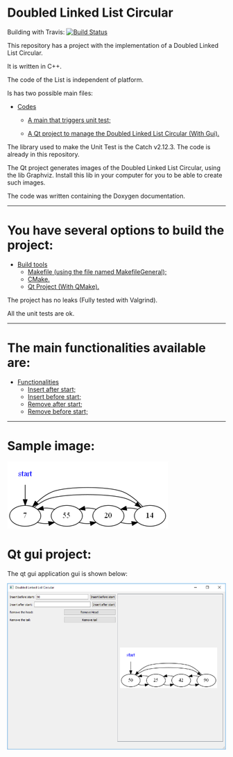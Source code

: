 Doubled Linked List Circular
====================
Building with Travis: [![Build Status](https://www.travis-ci.com/danielScLima/DoubledLinkedListCircular.svg?branch=master)](https://www.travis-ci.com/danielScLima/DoubledLinkedListCircular)

This repository has a project with the implementation of a Doubled Linked List Circular.

It is written in C++.

The code of the List is independent of platform.

Is has two possible main files:

* [Codes](#markdown-header)
	* [A main that triggers unit test;](#markdown-header-emphasis)

	* [A Qt project to manage the Doubled Linked List Circular (With Gui).](#markdown-header-strikethrough)
	
The library used to make the Unit Test is the Catch v2.12.3. The code is already in this repository.

The Qt project generates images of the Doubled Linked List Circular, using the lib Graphviz.
Install this lib in your computer for you to be able to create such images.

The code was written containing the Doxygen documentation.

- - -

You have several options to build the project: 
====================

* [Build tools](#markdown-header)
	* [Makefile (using the file named MakefileGeneral);](#markdown-header-emphasis)
	* [CMake.](#markdown-header-emphasis)
	* [Qt Project (With QMake).](#markdown-header-emphasis)

The project has no leaks (Fully tested with Valgrind).

All the unit tests are ok.

- - -

The main functionalities available are: 
====================

* [Functionalities](#markdown-header)
	* [Insert after start;](#markdown-header-emphasis)
	* [Insert before start;](#markdown-header-emphasis)	
	* [Remove after start;](#markdown-header-emphasis)	
	* [Remove before start;](#markdown-header-emphasis)
	
- - -

Sample image: 
====================

![Alt text](images/sample.png)


Qt gui project: 
====================
The qt gui application gui is shown below:

![Alt text](images/guisample.png)
